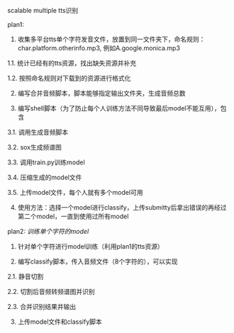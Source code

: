 scalable multiple tts识别

plan1:

1. 收集多平台tts单个字符发音文件，放置到同一文件夹下，命名规则：char.platform.otherinfo.mp3, 例如A.google.monica.mp3

  1.1. 统计已经有的tts资源，找出缺失资源并补充

  1.2. 按照命名规则对下载到的资源进行格式化

2. 编写合并音频脚本，脚本能够指定输出文件夹，生成音频总数

3. 编写shell脚本（为了防止每个人训练方法不同导致最后model不能互用），包含

  3.1. 调用生成音频脚本

  3.2. sox生成频谱图

  3.3. 调用train.py训练model

  3.4. 压缩生成的model文件

  3.5. 上传model文件，每个人就有多个model可用

4. 使用方法：选择一个model进行classify，上传submitty后拿出错误的再经过第二个model，一直到使用过所有model


plan2: *训练单个字符的model*


1. 针对单个字符进行model训练（利用plan1的tts资源）

2. 编写classify脚本，传入音频文件（8个字符的），可以实现

  2.1. 静音切割

  2.2. 切割后音频转频谱图并识别

  2.3. 合并识别结果并输出

3. 上传model文件和classify脚本
